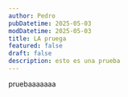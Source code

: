 ```yaml
---
author: Pedro
pubDatetime: 2025-05-03
modDatetime: 2025-05-03
title: LA pruega
featured: false
draft: false
description: esto es una prueba
---
```

pruebaaaaaaa